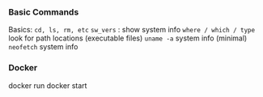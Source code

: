 
### Basic Commands
Basics: `cd, ls, rm, etc`
`sw_vers` : show system info
`where / which / type` look for path locations (executable files)
`uname -a` system info (minimal) 
`neofetch` system info

### Docker
docker run
docker start

